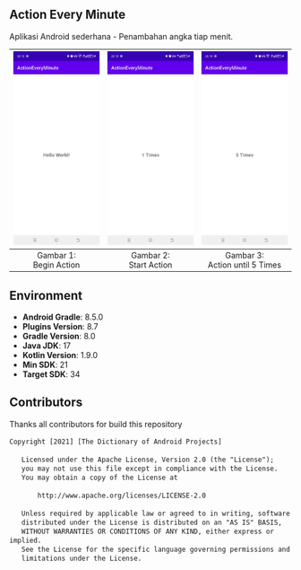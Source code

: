 ## Action Every Minute

Aplikasi Android sederhana - Penambahan angka tiap menit.

| ![Gambar 1](./documentation/SS01_ActionEveryMinute.jpg) | ![Gambar 2](./documentation/SS02_ActionEveryMinute.jpg) | ![Gambar 3](./documentation/SS03_ActionEveryMinute.jpg) |
|:-------------------------------------------------------:|:-------------------------------------------------------:|:-------------------------------------------------------:|
|               Gambar 1: <br> Begin Action               |               Gambar 2: <br> Start Action               |           Gambar 3: <br> Action until 5 Times           |

## Environment
- **Android Gradle**: 8.5.0
- **Plugins Version**: 8.7
- **Gradle Version**: 8.0
- **Java JDK**: 17
- **Kotlin Version**: 1.9.0
- **Min SDK**: 21
- **Target SDK**: 34

## Contributors
Thanks all contributors for build this repository

```
Copyright [2021] [The Dictionary of Android Projects]

   Licensed under the Apache License, Version 2.0 (the "License");
   you may not use this file except in compliance with the License.
   You may obtain a copy of the License at

       http://www.apache.org/licenses/LICENSE-2.0

   Unless required by applicable law or agreed to in writing, software
   distributed under the License is distributed on an "AS IS" BASIS,
   WITHOUT WARRANTIES OR CONDITIONS OF ANY KIND, either express or implied.
   See the License for the specific language governing permissions and
   limitations under the License.
   
```   
